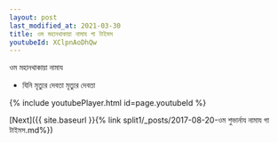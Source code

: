 ```yaml
---
layout: post
last_modified_at: 2021-03-30
title: ওম মহানথাকায়া নামায গা টাইমস
youtubeId: XClpnAoDhQw
---
```

 
 
 ওম মহানথাকায়া নামায  
 
 -  যিনি মৃত্যুর দেবতা মৃত্যুর দেবতা 
 
  
 
  
 
 
 
 
 
 


{% include youtubePlayer.html id=page.youtubeId %}
 
[Next]({{ site.baseurl }}{% link  split1/_posts/2017-08-20-ওম শুভার্নায নামায গা টাইমস.md%})
 
